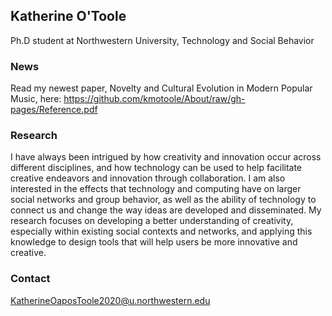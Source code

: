 
## Katherine O'Toole

Ph.D student at Northwestern University, Technology and Social Behavior

### News 
Read my newest paper, Novelty and Cultural Evolution in Modern Popular Music, here: https://github.com/kmotoole/About/raw/gh-pages/Reference.pdf

### Research

I have always been intrigued by how creativity and innovation occur across different disciplines, and how technology can be used to help facilitate creative endeavors and innovation through collaboration. I am also interested in the effects that technology and computing have on larger social networks and group behavior, as well as the ability of technology to connect us and change the way ideas are developed and disseminated. My research focuses on developing a better understanding of creativity, especially within existing social contexts and networks, and applying this knowledge to design tools that will help users be more innovative and creative. 



### Contact

KatherineOaposToole2020@u.northwestern.edu
